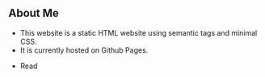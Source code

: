 ## About Me 

* This website is a static HTML website using semantic tags and minimal CSS. 
* It is currently hosted on Github Pages.

- Read